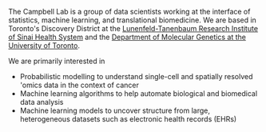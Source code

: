 

The Campbell Lab is a group of data scientists working at the interface of statistics, machine learning, and translational biomedicine. We are based in Toronto's Discovery District at the 
[Lunenfeld-Tanenbaum Research Institute of Sinai Health System](http://www.lunenfeld.ca/researchers/campbell)
and the [Department of Molecular Genetics at the University of Toronto](http://www.moleculargenetics.utoronto.ca/).

We are primarily interested in 
* Probabilistic modelling to understand single-cell and spatially resolved 'omics data in the context of cancer
* Machine learning algorithms to help automate biological and biomedical data analysis
* Machine learning models to uncover structure from large, heterogeneous datasets such as electronic health records (EHRs)